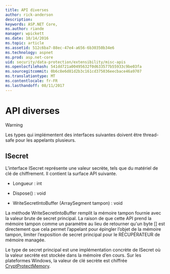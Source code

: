 ```yaml
---
title: API diverses
author: rick-anderson
description: 
keywords: ASP.NET Core,
ms.author: riande
manager: wpickett
ms.date: 10/14/2016
ms.topic: article
ms.assetid: 512c6ba7-88ec-47e4-a656-6b30350b34e6
ms.technology: aspnet
ms.prod: asp.net-core
uid: security/data-protection/extensibility/misc-apis
ms.openlocfilehash: 541dd721a00495632f0d633577b55933c9be03fa
ms.sourcegitcommit: 0b6c8e6d81d2b3c161cd375036eecbace46a9707
ms.translationtype: MT
ms.contentlocale: fr-FR
ms.lasthandoff: 08/11/2017
---
```

# <a name="miscellaneous-apis"></a>API diverses

<a name=data-protection-extensibility-mics-apis></a>

>[!WARNING]
> Les types qui implémentent des interfaces suivantes doivent être thread-safe pour les appelants plusieurs.

## <a name="isecret"></a>ISecret

L’interface ISecret représente une valeur secrète, tels que du matériel de clé de chiffrement. Il contient la surface API suivante.

* Longueur : int

* Dispose() : void

* WriteSecretIntoBuffer (ArraySegment<byte> tampon) : void

La méthode WriteSecretIntoBuffer remplit la mémoire tampon fournie avec la valeur brute de secret principal. La raison de que cette API prend la mémoire tampon comme un paramètre au lieu de retourner qu'un byte [] est directement que cela permet l’appelant pour épingler l’objet de la mémoire tampon, limiter l’exposition de secret principal pour le RÉCUPÉRATEUR de mémoire managée.

Le type de secret principal est une implémentation concrète de ISecret où la valeur secrète est stockée dans la mémoire d’en cours. Sur les plateformes Windows, la valeur de clé secrète est chiffrée [CryptProtectMemory](https://msdn.microsoft.com/library/windows/desktop/aa380262(v=vs.85).aspx).
